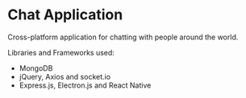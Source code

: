 <h1>Chat Application</h1>

<p>Cross-platform application for chatting with people around the world.</p>

<p>Libraries and Frameworks used:</p>
<ul>
  <li>MongoDB</li>
  <li>jQuery, Axios and socket.io</li>
  <li>Express.js, Electron.js and React Native</li>
</ul>
